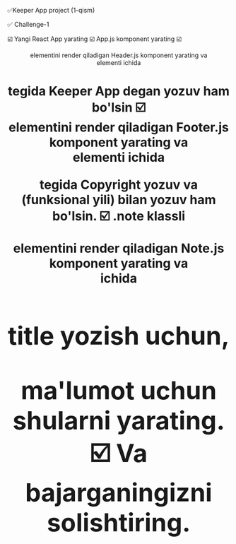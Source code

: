 ✅Keeper App project (1-qism)


✅ Challenge-1

   ☑️ Yangi React App yarating 
   ☑️ App.js komponent yarating 
   ☑️ <header> elementini render qiladigan Header.js komponent yarating va <header> elementi ichida <h1> tegida Keeper App degan yozuv ham bo'lsin 
   ☑️ <footer> elementini render qiladigan Footer.js komponent yarating va <footer> elementi ichida <p> tegida Copyright yozuv va (funksional yili) bilan yozuv ham bo'lsin.
   ☑️ .note klassli <div> elementini render qiladigan Note.js komponent yarating va <div> ichida <h1> title yozish uchun, <p> ma'lumot uchun shularni yarating. 
   ☑️ Va bajarganingizni solishtiring.